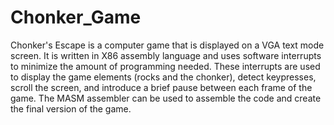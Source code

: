 # Chonker_Game

Chonker's Escape is a computer game that is displayed on a VGA text mode screen. It is written in X86 assembly language and uses software interrupts to minimize the amount of programming needed. These interrupts are used to display the game elements (rocks and the chonker), detect keypresses, scroll the screen, and introduce a brief pause between each frame of the game. The MASM assembler can be used to assemble the code and create the final version of the game.
